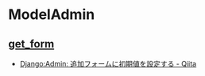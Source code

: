 # ModelAdmin

## [get_form](https://docs.djangoproject.com/en/2.1/ref/contrib/admin/#django.contrib.admin.ModelAdmin.get_form)

- [Django:Admin: 追加フォームに初期値を設定する - Qiita](https://qiita.com/hidelafoglia/items/f83f089195fb72d3988d)